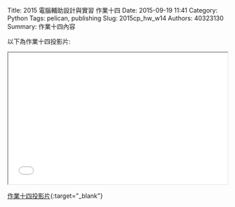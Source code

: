 Title: 2015 電腦輔助設計與實習 作業十四
Date: 2015-09-19 11:41
Category: Python
Tags: pelican, publishing
Slug: 2015cp_hw_w14
Authors: 40323130
Summary: 作業十四內容

以下為作業十四投影片:

<iframe src="40323130_cp_w14_p.html" width="500" height="300"></iframe>

[作業十四投影片](40323130_cp_w14_p.html){:target="_blank"}


